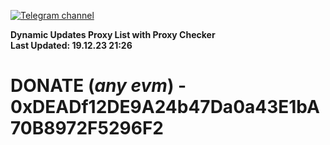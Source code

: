 [![Telegram channel](https://img.shields.io/endpoint?url=https://runkit.io/damiankrawczyk/telegram-badge/branches/master?url=https://t.me/n4z4v0d)](https://t.me/n4z4v0d) 

**Dynamic Updates Proxy List with Proxy Checker**  
**Last Updated: 19.12.23 21:26**

# DONATE (_any evm_) - 0xDEADf12DE9A24b47Da0a43E1bA70B8972F5296F2
